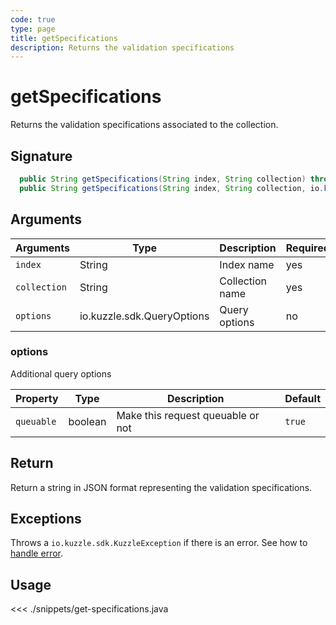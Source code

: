 ```yaml
---
code: true
type: page
title: getSpecifications
description: Returns the validation specifications
---
```


# getSpecifications

Returns the validation specifications associated to the collection.

## Signature

```java
  public String getSpecifications(String index, String collection) throws io.kuzzle.sdk.BadRequestException, io.kuzzle.sdk.ForbiddenException, io.kuzzle.sdk.GatewayTimeoutException, io.kuzzle.sdk.InternalException, io.kuzzle.sdk.ServiceUnavailableException, io.kuzzle.sdk.NotFoundException;
  public String getSpecifications(String index, String collection, io.kuzzle.sdk.QueryOptions) throws io.kuzzle.sdk.BadRequestException, io.kuzzle.sdk.ForbiddenException, io.kuzzle.sdk.GatewayTimeoutException, io.kuzzle.sdk.InternalException, io.kuzzle.sdk.ServiceUnavailableException, io.kuzzle.sdk.NotFoundException;
```

## Arguments

| Arguments    | Type                       | Description     | Required |
| ------------ | -------------------------- | --------------- | -------- |
| `index`      | String                     | Index name      | yes      |
| `collection` | String                     | Collection name | yes      |
| `options`    | io.kuzzle.sdk.QueryOptions | Query options   | no       |

### **options**

Additional query options

| Property   | Type    | Description                       | Default |
| ---------- | ------- | --------------------------------- | ------- |
| `queuable` | boolean | Make this request queuable or not | `true`  |

## Return

Return a string in JSON format representing the validation specifications.

## Exceptions

Throws a `io.kuzzle.sdk.KuzzleException` if there is an error. See how to [handle error](/sdk/java/1/essentials/error-handling).

## Usage

<<< ./snippets/get-specifications.java
